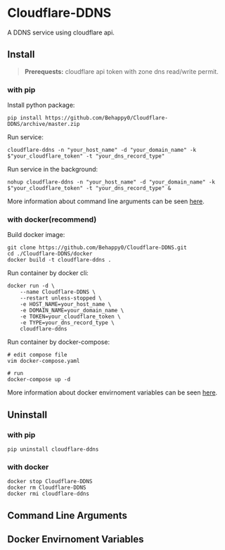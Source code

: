# Cloudflare-DDNS

A DDNS service using cloudflare api.

## Install

> **Prerequests:** cloudflare api token with zone dns read/write permit.

### with pip

Install python package:

```shell
pip install https://github.com/Behappy0/Cloudflare-DDNS/archive/master.zip
```

Run service:

```shell
cloudflare-ddns -n "your_host_name" -d "your_domain_name" -k $"your_cloudflare_token" -t "your_dns_record_type"
```

Run service in the background:

```shell
nohup cloudflare-ddns -n "your_host_name" -d "your_domain_name" -k $"your_cloudflare_token" -t "your_dns_record_type" &
```

More information about command line arguments can be seen [here](#command-line-arguments).

### with docker(recommend)

Build docker image:

```shell
git clone https://github.com/Behappy0/Cloudflare-DDNS.git
cd ./Cloudflare-DDNS/docker
docker build -t cloudflare-ddns .
```

Run container by docker cli:

```shell
docker run -d \
    --name Cloudflare-DDNS \
    --restart unless-stopped \
    -e HOST_NAME=your_host_name \
    -e DOMAIN_NAME=your_domain_name \
    -e TOKEN=your_cloudflare_token \
    -e TYPE=your_dns_record_type \
    cloudflare-ddns
```

Run container by docker-compose:

```shell
# edit compose file
vim docker-compose.yaml

# run
docker-compose up -d
```

More information about docker envirnoment variables can be seen [here](#docker-envirnoment-variables).

## Uninstall

### with pip

```shell
pip uninstall cloudflare-ddns
```

### with docker

```shell
docker stop Cloudflare-DDNS
docker rm Cloudflare-DDNS
docker rmi cloudflare-ddns
```

## Command Line Arguments

## Docker Envirnoment Variables
